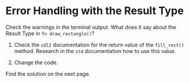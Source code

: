 # Error Handling with the Result Type

Check the warnings in the terminal output. What does it say about the Result Type in `fn draw_rectangle()`?

1. Check the `sdl2` documentation for the return value of the `fill_rect()` method. Research in the `std` documentation how to use this value.

2. Change the code.

Find the solution on the next page.
